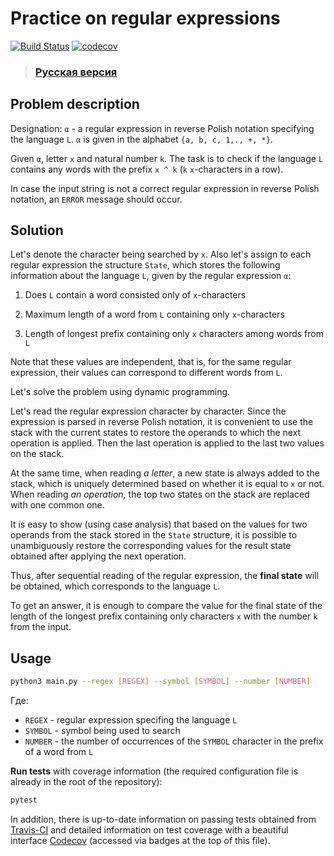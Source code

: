 # Practice on regular expressions

[![Build Status](https://travis-ci.com/evgenabramov/MIPT-Formal-Practice1.svg?token=BTLs4oCWwqfaRL1pjb6t&branch=dev)](https://travis-ci.com/evgenabramov/MIPT-Formal-Practice1)
[![codecov](https://codecov.io/gh/evgenabramov/MIPT-Formal-Practice1/branch/dev/graph/badge.svg?token=i777yrlJt9)](https://codecov.io/gh/evgenabramov/MIPT-Formal-Practice1)

> ### [Русская версия](README_ru.md)

## Problem description

Designation: `α` - a regular expression in reverse Polish notation specifying the language `L`. `α` is given in the alphabet `{a, b, c, 1,., +, *}`.

Given `α`, letter `x` and natural number `k`. The task is to check if the language `L` contains any words with the prefix `x ^ k` (`k` `x`-characters in a row).

In case the input string is not a correct regular expression in reverse Polish notation, an `ERROR` message should occur.

## Solution

Let's denote the character being searched by `x`.
Also let's assign to each regular expression the structure `State`, which stores the following information about the language `L`, given by the regular expression `α`:

1. Does `L` contain a word consisted only of `x`-characters

2. Maximum length of a word from `L` containing only `x`-characters

3. Length of longest prefix containing only `x` characters among words from `L`

Note that these values are independent, that is, for the same regular expression, their values can correspond to different words from `L`.

Let's solve the problem using dynamic programming.

Let's read the regular expression character by character. Since the expression is parsed in reverse Polish notation, it is convenient to use the stack with the current states to restore the operands to which the next operation is applied. Then the last operation is applied to the last two values on the stack.

At the same time, when reading *a letter*, a new state is always added to the stack, which is uniquely determined based on whether it is equal to `x` or not. When reading *an operation*, the top two states on the stack are replaced with one common one.

It is easy to show (using case analysis) that based on the values for two operands from the stack stored in the `State` structure, it is possible to unambiguously restore the corresponding values for the result state obtained after applying the next operation.

Thus, after sequential reading of the regular expression, the **final state** will be obtained, which corresponds to the language `L`.

To get an answer, it is enough to compare the value for the final state of the length of the longest prefix containing only characters `x` with the number `k` from the input.

## Usage

```bash
python3 main.py --regex [REGEX] --symbol [SYMBOL] --number [NUMBER]
```

Где:

- `REGEX` - regular expression specifing the language `L`
- `SYMBOL` - symbol being used to search
- `NUMBER` - the number of occurrences of the `SYMBOL` character in the prefix of a word from `L`

**Run tests** with coverage information (the required configuration file is already in the root of the repository):

```bash
pytest
```

In addition, there is up-to-date information on passing tests obtained from [Travis-CI](https://travis-ci.org) and detailed information on test coverage with a beautiful interface [Codecov](https://codecov.io/) (accessed via badges at the top of this file).
